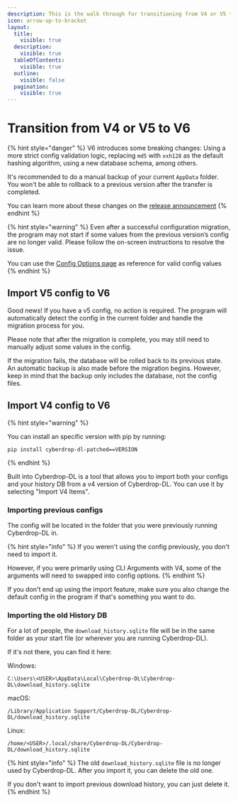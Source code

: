 ```yaml
---
description: This is the walk through for transitioning from V4 or V5 to V6
icon: arrow-up-to-bracket
layout:
  title:
    visible: true
  description:
    visible: true
  tableOfContents:
    visible: true
  outline:
    visible: false
  pagination:
    visible: true
---
```


# Transition from V4 or V5 to V6

{% hint style="danger" %}
V6 introduces some breaking changes: Using a more strict config validation logic, replacing `md5` with `xxh128` as the default hashing algorithm, using a new database schema, among others.

It's recommended to do a manual backup of your current `AppData` folder. You won't be able to rollback to a previous version after the transfer is completed.

You can learn more about these changes on the [release announcement](https://github.com/jbsparrow/CyberDropDownloader/blob/master/CHANGELOG.md#600---2024-12-23)
{% endhint %}

{% hint style="warning" %}
Even after a successful configuration migration, the program may not start if some values from the previous version’s config are no longer valid. Please follow the on-screen instructions to resolve the issue.

You can use the [Config Options page](reference/configuration-options/README.md) as reference for valid config values
{% endhint %}

## Import V5 config to V6

Good news! If you have a v5 config, no action is required. The program will automatically detect the config in the current folder and handle the migration process for you.

Please note that after the migration is complete, you may still need to manually adjust some values in the config.

If the migration fails, the database will be rolled back to its previous state. An automatic backup is also made before the migration begins. However, keep in mind that the backup only includes the database, not the config files.

## Import V4 config to V6

{% hint style="warning" %}

You can install an specific version with pip by running:

```shell
pip install cyberdrop-dl-patched==VERSION
```

{% endhint %}

Built into Cyberdrop-DL is a tool that allows you to import both your configs and your history DB from a v4 version of Cyberdrop-DL. You can use it by selecting "Import V4 Items".

### Importing previous configs</a>

The config will be located in the folder that you were previously running Cyberdrop-DL in.

{% hint style="info" %}
If you weren't using the config previously, you don't need to import it.

However, if you were primarily using CLI Arguments with V4, some of the arguments will need to swapped into config options.
{% endhint %}

If you don't end up using the import feature, make sure you also change the default config in the program if that's something you want to do.

### Importing the old History DB</a>

For a lot of people, the `download_history.sqlite` file will be in the same folder as your start file (or wherever you are running Cyberdrop-DL).

If it's not there, you can find it here:

Windows:
```shell
C:\Users\<USER>\AppData\Local\Cyberdrop-DL\Cyberdrop-DL\download_history.sqlite
```

macOS:
```shell
/Library/Application Support/Cyberdrop-DL/Cyberdrop-DL/download_history.sqlite
```

Linux:
```shell
/home/<USER>/.local/share/Cyberdrop-DL/Cyberdrop-DL/download_history.sqlite
```

{% hint style="info" %}
The old `download_history.sqlite` file is no longer used by Cyberdrop-DL. After you import it, you can delete the old one.

If you don't want to import previous download history, you can just delete it.
{% endhint %}
